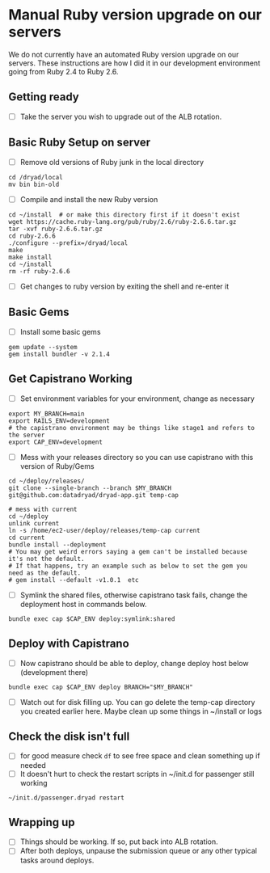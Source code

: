 # Manual Ruby version upgrade on our servers

We do not currently have an automated Ruby version upgrade on our servers.
These instructions are how I did it in our development environment going
from Ruby 2.4 to Ruby 2.6.

## Getting ready

- [ ] Take the server you wish to upgrade out of the ALB rotation.

## Basic Ruby Setup on server

- [ ] Remove old versions of Ruby junk in the local directory
```shell
cd /dryad/local
mv bin bin-old
```

- [ ] Compile and install the new Ruby version
```shell
cd ~/install  # or make this directory first if it doesn't exist
wget https://cache.ruby-lang.org/pub/ruby/2.6/ruby-2.6.6.tar.gz
tar -xvf ruby-2.6.6.tar.gz
cd ruby-2.6.6
./configure --prefix=/dryad/local
make
make install
cd ~/install
rm -rf ruby-2.6.6
```

- [ ] Get changes to ruby version by exiting the shell and re-enter it

## Basic Gems

- [ ] Install some basic gems
```shell
gem update --system
gem install bundler -v 2.1.4
```

## Get Capistrano Working

- [ ] Set environment variables for your environment, change as necessary
```shell
export MY_BRANCH=main
export RAILS_ENV=development
# the capistrano environment may be things like stage1 and refers to the server
export CAP_ENV=development
```

- [ ] Mess with your releases directory so you can use capistrano with this version of Ruby/Gems
```shell
cd ~/deploy/releases/
git clone --single-branch --branch $MY_BRANCH git@github.com:datadryad/dryad-app.git temp-cap

# mess with current
cd ~/deploy
unlink current
ln -s /home/ec2-user/deploy/releases/temp-cap current
cd current
bundle install --deployment
# You may get weird errors saying a gem can't be installed because it's not the default.
# If that happens, try an example such as below to set the gem you need as the default.
# gem install --default -v1.0.1  etc
```

- [ ] Symlink the shared files, otherwise capistrano task fails, change the deployment host in commands below.
```shell
bundle exec cap $CAP_ENV deploy:symlink:shared
```

## Deploy with Capistrano

- [ ] Now capistrano should be able to deploy, change deploy host below (development there)
```shell
bundle exec cap $CAP_ENV deploy BRANCH="$MY_BRANCH"
```

- [ ] Watch out for disk filling up. You can go delete the temp-cap directory you created earlier here. Maybe clean
up some things in ~/install or logs

## Check the disk isn't full
- [ ] for good measure check `df` to see free space and clean something up if needed
- [ ] It doesn't hurt to check the restart scripts in ~/init.d for passenger still working
```shell
~/init.d/passenger.dryad restart
```

## Wrapping up
- [ ] Things should be working. If so, put back into ALB rotation.
- [ ] After both deploys, unpause the submission queue or any other typical tasks around deploys.
